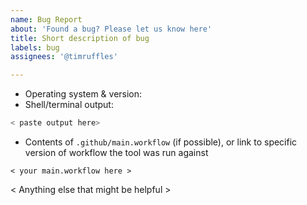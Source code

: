 ```yaml
---
name: Bug Report
about: 'Found a bug? Please let us know here'
title: Short description of bug
labels: bug
assignees: '@timruffles'

---
```



- Operating system & version:
- Shell/terminal output:

```sh
< paste output here>
```

- Contents of `.github/main.workflow` (if possible), or link to specific version of workflow the tool was run against

```hcl
< your main.workflow here >
```

< Anything else that might be helpful >
